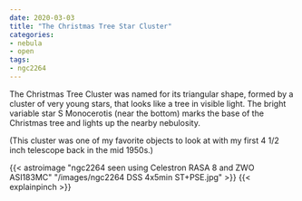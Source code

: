 ```yaml
---
date: 2020-03-03
title: "The Christmas Tree Star Cluster"
categories:
- nebula
- open
tags:
- ngc2264
---
```

The Christmas Tree Cluster was named for its triangular shape, formed by a cluster of very young stars,  that looks like a tree in visible light. The bright variable star S Monocerotis (near the bottom) marks the base of the Christmas tree and lights up the nearby nebulosity.


<!--more-->
(This cluster was one of my favorite objects to look at with my first 4 1/2 inch telescope back in the mid 1950s.)

{{< astroimage "ngc2264 seen using Celestron RASA 8 and ZWO ASI183MC" "/images/ngc2264 DSS 4x5min ST+PSE.jpg" >}}
{{< explainpinch >}}